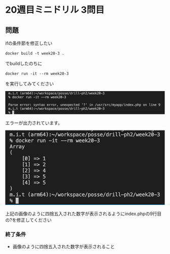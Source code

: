 # 20週目ミニドリル 3問目

## 問題

ifの条件節を修正したい

```
docker build -t week20-3 .
```

でbuildしたのちに

```
docker run -it --rm week20-3
```

を実行してみてください

![picture 20](./images/f71002ef742951422ed8949c3c0747d3b64b64c78904141854aa1b8b1c7613f5.png)  

 エラーが出力されています。

![picture 19](./images/f981ce681691539edaddda5dae167a08e18018bd636a517c98a66542705c8bdf.png)  

上記の画像のように四捨五入された数字が表示されるようにindex.phpの9行目の?を修正してください

### 終了条件
  - 画像のように四捨五入された数字が表示されること
